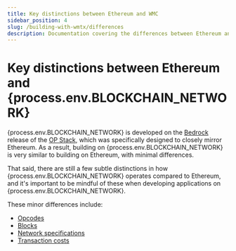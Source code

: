 ```yaml
---
title: Key distinctions between Ethereum and WMC
sidebar_position: 4
slug: /building-with-wmtx/differences
description: Documentation covering the differences between Ethereum and WMC. This page includes details on differences between opcodes, blocks, network specifications, and transaction costs.
---
```


# Key distinctions between Ethereum and {process.env.BLOCKCHAIN_NETWORK}

{process.env.BLOCKCHAIN_NETWORK} is developed on the [Bedrock](https://stack.optimism.io/docs/releases/bedrock/explainer/) release of the [OP Stack](https://stack.optimism.io/), which was specifically designed to closely mirror Ethereum. As a result, building on {process.env.BLOCKCHAIN_NETWORK} is very similar to building on Ethereum, with minimal differences.

That said, there are still a few subtle distinctions in how {process.env.BLOCKCHAIN_NETWORK} operates compared to Ethereum, and it's important to be mindful of these when developing applications on {process.env.BLOCKCHAIN_NETWORK}.


These minor differences include:

- [Opcodes](https://stack.optimism.io/docs/releases/bedrock/differences/#opcode-differences)
- [Blocks](https://stack.optimism.io/docs/releases/bedrock/differences/#blocks)
- [Network specifications](https://stack.optimism.io/docs/releases/bedrock/differences/#network-specifications)
- [Transaction costs](https://stack.optimism.io/docs/releases/bedrock/differences/#transaction-costs)
